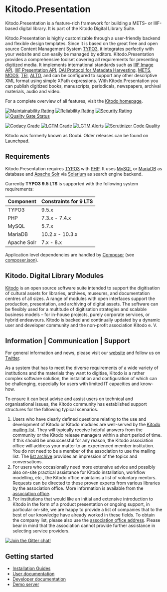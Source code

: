 Kitodo.Presentation
===================

Kitodo.Presentation is a feature-rich framework for building a METS- or IIIF-based digital library. It is part of the Kitodo Digital Library Suite.

Kitodo.Presentation is highly customizable through a user-friendly backend and flexible design templates. Since it is based on the great free and open source Content Management System [TYPO3](https://typo3.org), it integrates perfectly with your website and can easily be managed by editors. Kitodo.Presentation provides a comprehensive toolset covering all requirements for presenting digitized media. It implements international standards such as [IIIF Image API](https://iiif.io/api/image), [IIIF Presentation API](https://iiif.io/api/presentation), [OAI Protocol for Metadata Harvesting](http://www.openarchives.org/OAI/openarchivesprotocol.html), [METS](http://www.loc.gov/standards/mets), [MODS](http://www.loc.gov/standards/mods), [TEI](http://www.tei-c.org), [ALTO](http://www.loc.gov/standards/alto), and can be configured to support any other descriptive XML format using simple XPath expressions. With Kitodo.Presentation you can publish digitized books, manuscripts, periodicals, newspapers, archival materials, audio and video.

For a complete overview of all features, visit the [Kitodo homepage](https://www.kitodo.org/software/kitodopresentation/features).

[![Maintainability Rating](https://sonarcloud.io/api/project_badges/measure?project=kitodo-presentation&metric=sqale_rating)](https://sonarcloud.io/dashboard?id=kitodo-presentation)
[![Reliability Rating](https://sonarcloud.io/api/project_badges/measure?project=kitodo-presentation&metric=reliability_rating)](https://sonarcloud.io/dashboard?id=kitodo-presentation)
[![Security Rating](https://sonarcloud.io/api/project_badges/measure?project=kitodo-presentation&metric=security_rating)](https://sonarcloud.io/dashboard?id=kitodo-presentation)
[![Quality Gate Status](https://sonarcloud.io/api/project_badges/measure?project=kitodo-presentation&metric=alert_status)](https://sonarcloud.io/dashboard?id=kitodo-presentation)

[![Codacy Grade](https://api.codacy.com/project/badge/Grade/b2a7bd8e42ef405d95ca503e4fe95320)](https://app.codacy.com/gh/kitodo/kitodo-presentation)
[![LGTM Grade](https://img.shields.io/lgtm/grade/javascript/g/kitodo/kitodo-presentation.svg?logo=lgtm)](https://lgtm.com/projects/g/kitodo/kitodo-presentation/context:javascript)
[![LGTM Alerts](https://img.shields.io/lgtm/alerts/g/kitodo/kitodo-presentation.svg?logo=lgtm)](https://lgtm.com/projects/g/kitodo/kitodo-presentation/alerts/)
[![Scrutinizer Code Quality](https://scrutinizer-ci.com/g/kitodo/kitodo-presentation/badges/quality-score.png?b=master)](https://scrutinizer-ci.com/g/kitodo/kitodo-presentation/?branch=master)

Kitodo was formerly known as Goobi. Older releases can be found on [Launchpad](https://launchpad.net/goobi-presentation).

Requirements
------------

Kitodo.Presentation requires [TYPO3](https://get.typo3.org) with [PHP](https://secure.php.net). It uses [MySQL](https://www.mysql.com) or [MariaDB](https://mariadb.com) as database and [Apache Solr](https://lucene.apache.org/solr) via [Solarium](http://www.solarium-project.org/) as search engine backend.

Currently **TYPO3 9.5 LTS** is supported with the following system requirements:

| Component   | Constraints for 9 LTS |
| ----------- | --------------------- |
| TYPO3       | 9.5.x                 |
| PHP         | 7.3.x - 7.4.x         |
| MySQL       | 5.7.x                 |
| MariaDB     | 10.2.x - 10.3.x       |
| Apache Solr | 7.x - 8.x             |

Application level dependencies are handled by [Composer](https://getcomposer.org) (see [composer.json](./composer.json)).

Kitodo. Digital Library Modules
-------------------------------

[Kitodo](https://github.com/kitodo) is an open source software suite intended to support the digitisation of cultural assets for libraries, archives, museums, and documentation centres of all sizes. A range of modules with open interfaces support the production, presentation, and archiving of digital assets. The software can be flexibly used for a multitude of digitisation strategies and scalable business models – for in-house projects, purely corporate services, or hybrid endeavours. Kitodo is backed and continually updated by a dynamic user and developer community and the non-profit association Kitodo e. V.

Information | Communication | Support
-------------------------------------

For general information and news, please visit our [website](https://www.kitodo.org) and follow us on [Twitter](https://twitter.com/kitodo_org).

As a system that has to meet the diverse requirements of a wide variety of institutions and the materials they want to digitise, Kitodo is a rather complex software solution, the installation and configuration of which can be challenging, especially for users with limited IT capacities and know-how.

To ensure it can best advise and assist users on technical and organisational issues, the Kitodo community has established support structures for the following typical scenarios.

1. Users who have clearly defined questions relating to the use and development of Kitodo or Kitodo modules are well-served by the [Kitodo mailing list](https://maillist.slub-dresden.de/cgi-bin/mailman/listinfo/kitodo-community). They will typically receive helpful answers from the community or the Kitodo release managers within a short period of time. If this should be unsuccessful for any reason, the Kitodo association office will address your matter to an experienced member institution. You do not need to be a member of the association to use the mailing list. The [list archive](https://maillist.slub-dresden.de/pipermail/kitodo-community/) provides an impression of the topics and conversations.
2. For users who occasionally need more extensive advice and possibly also on-site practical assistance for Kitodo installation, workflow modelling, etc., the Kitodo office maintains a list of voluntary mentors. Requests can be directed to these proven experts from various libraries by the association office. More information is available from the [association office](contact@kitodo.org).
3. For institutions that would like an initial and extensive introduction to Kitodo in the form of a product presentation or ongoing support, in particular on-site, we are happy to provide a list of companies that to the best of our knowledge have already worked in these fields. To obtain the company list, please also use the [association office address](contact@kitodo.org). Please bear in mind that the association cannot provide further assistance in selecting service providers.

[![Join the Gitter chat!](https://badges.gitter.im/Kitodo/Presentation.svg)](https://gitter.im/Kitodo/Presentation)

Getting started
---------------

* [Installation Guides](https://github.com/kitodo/kitodo-production/wiki/Installationsanleitung)
* [User documentation](https://github.com/kitodo/kitodo-production/wiki/)
* [Developer documentation](https://kitodo-production.readthedocs.io/en/latest/)
* [Demo server](https://presentation-demo.kitodo.org/)
